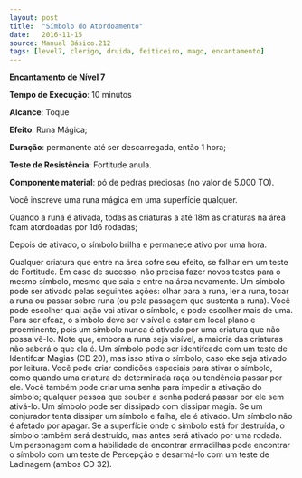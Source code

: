 ```yaml
---
layout: post
title:  "Símbolo do Atordoamento"
date:   2016-11-15
source: Manual Básico.212
tags: [level7, clerigo, druida, feiticeiro, mago, encantamento]
---
```


**Encantamento de Nível 7**

**Tempo de Execução**: 10 minutos

**Alcance**: Toque

**Efeito**: Runa Mágica;

**Duração**:  permanente até ser descarregada, então 1 hora;

**Teste de Resistência**: Fortitude anula.

**Componente material**: pó de pedras preciosas (no valor de 5.000 TO).

Você inscreve uma runa mágica em uma superfície qualquer. 

Quando a runa é ativada, todas as criaturas a até 18m as criaturas na área fcam atordoadas por 1d6 rodadas;

Depois de ativado, o símbolo brilha e permanece ativo por uma hora.
 
Qualquer criatura que entre na área sofre seu efeito, se falhar em um teste de Fortitude. 
Em caso de sucesso, não precisa fazer novos testes para o mesmo símbolo, mesmo que saia e entre na área novamente.
Um símbolo pode ser ativado pelas seguintes ações: olhar para a runa, ler a runa, tocar a runa ou passar sobre runa (ou pela passagem que sustenta a runa). 
Você pode escolher qual ação vai ativar o símbolo, e pode escolher mais de uma.
Para ser efcaz, o símbolo deve ser visível e estar em local plano e proeminente, pois um símbolo nunca é ativado por uma criatura que não possa vê-lo. 
Note que, embora a runa seja visível, a maioria das criaturas não saberá o que ela é. Um símbolo pode ser identifcado com um teste de Identifcar Magias (CD 20), mas isso ativa o símbolo, caso eke seja ativado por leitura.
Você pode criar condições especiais para ativar o símbolo, como quando uma criatura de determinada raça ou tendência passar por ele. 
Você também pode criar uma senha para impedir a ativação do símbolo; qualquer pessoa que souber a senha poderá passar por ele sem ativá-lo.
Um símbolo pode ser dissipado com dissipar magia. Se um conjurador tenta dissipar um símbolo e falha, ele é ativado.
Um símbolo não é afetado por apagar. Se a superfície onde o símbolo está for destruída, o símbolo também será destruído, mas antes será ativado por uma rodada.
Um personagem com a habilidade de encontrar armadilhas pode encontrar o símbolo com um teste de Percepção e desarmá-lo com um teste de Ladinagem (ambos CD 32).
